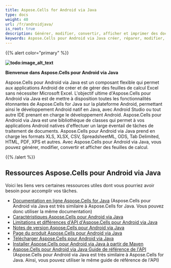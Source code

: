 ```yaml
---
title: Aspose.Cells for Android via Java
type: docs
weight: 40
url: /fr/androidjava/
is_root: true
description: Générer, modifier, convertir, afficher et imprimer des documents en utilisant Aspose.Cells pour Android via Java.
keywords: Aspose.Cells pour Android via Java créer, réparer, modifier, analyser, fusionner, convertir JSON Excel XML PDF HTML TSV SQL TXT PNG JPEG et d autres formats.
---
```


{{% alert color="primary" %}}

**![todo:image_alt_text](aspose-cells-for-android-via-java-home_1)**

**Bienvenue dans Aspose.Cells pour Android via Java**

Aspose.Cells pour Android via Java est un composant flexible qui permet aux applications Android de créer et de gérer des feuilles de calcul Excel sans nécessiter Microsoft Excel. L'objectif ultime d'Aspose.Cells pour Android via Java est de mettre à disposition toutes les fonctionnalités étonnantes de Aspose.Cells for Java sur la plateforme Android, permettant ainsi le développement Android natif en Java, avec Android Studio ou tout autre IDE prenant en charge le développement Android. Aspose.Cells pour Android via Java est une bibliothèque de classes qui permet à vos applications Android natives d'effectuer un large éventail de tâches de traitement de documents. Aspose.Cells pour Android via Java prend en charge les formats XLS, XLSX, CSV, SpreadsheetML, ODS, Tab Delimited, HTML, PDF, XPS et autres. Avec Aspose.Cells pour Android via Java, vous pouvez générer, modifier, convertir et afficher des feuilles de calcul.

{{% /alert %}}

## **Ressources Aspose.Cells pour Android via Java**

Voici les liens vers certaines ressources utiles dont vous pourriez avoir besoin pour accomplir vos tâches.

- [Documentation en ligne Aspose.Cells for Java](/cells/fr/java/) (Aspose.Cells pour Android via Java est très similaire à Aspose.Cells for Java. Vous pouvez donc utiliser la même documentation)
- [Caractéristiques Aspose.Cells pour Android via Java](/cells/fr/java/aspose-cells-for-android-via-java-features/)
- [Limitations et différences d'API d'Aspose.Cells pour Android via Java](/cells/fr/java/aspose-cells-for-android-via-java-limitations-and-api-differences/)
- [Notes de version Aspose.Cells pour Android via Java](https://releases.aspose.com/cells/androidjava/release-notes/)
- [Page du produit Aspose.Cells pour Android via Java](https://products.aspose.com/cells/android-java/)
- [Télécharger Aspose.Cells pour Android via Java](https://repository.aspose.com/webapp/#/artifacts/browse/tree/General/repo/com/aspose/aspose-cells)
- [Installer Aspose.Cells pour Android via Java à partir de Maven](/cells/fr/java/aspose-cells-for-android-via-java-installation/#install-asposecells-for-android-via-java-from-maven-repository)
- [Aspose.Cells pour Android via Java Guide de référence de l'API](https://reference.aspose.com/cells/java) (Aspose.Cells pour Android via Java est très similaire à Aspose.Cells for Java. Ainsi, vous pouvez utiliser le même guide de référence de l'API)
